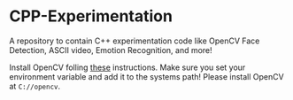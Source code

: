 # CPP-Experimentation
A repository to contain C++ experimentation code like OpenCV Face Detection, ASCII video, Emotion Recognition, and more!

Install OpenCV folling [these](https://docs.opencv.org/3.4/d3/d52/tutorial_windows_install.html) instructions. Make sure you set your environment variable and add it to the systems path! Please install OpenCV at `C://opencv`.
